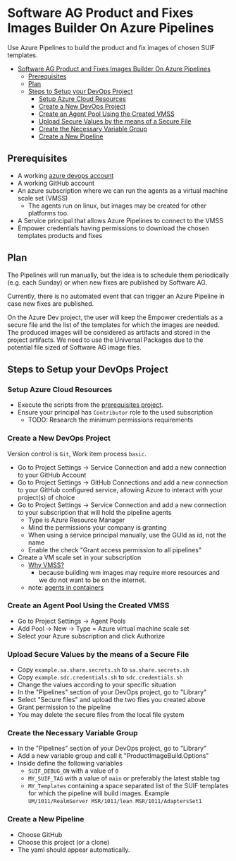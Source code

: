 # Software AG Product and Fixes Images Builder On Azure Pipelines

Use Azure Pipelines to build the product and fix images of chosen SUIF templates.

- [Software AG Product and Fixes Images Builder On Azure Pipelines](#software-ag-product-and-fixes-images-builder-on-azure-pipelines)
  - [Prerequisites](#prerequisites)
  - [Plan](#plan)
  - [Steps to Setup your DevOps Project](#steps-to-setup-your-devops-project)
    - [Setup Azure Cloud Resources](#setup-azure-cloud-resources)
    - [Create a New DevOps Project](#create-a-new-devops-project)
    - [Create an Agent Pool Using the Created VMSS](#create-an-agent-pool-using-the-created-vmss)
    - [Upload Secure Values by the means of a Secure File](#upload-secure-values-by-the-means-of-a-secure-file)
    - [Create the Necessary Variable Group](#create-the-necessary-variable-group)
    - [Create a New Pipeline](#create-a-new-pipeline)

## Prerequisites

- A working [azure devops account](https://dev.azure.com/)
- A working GitHub account
- An azure subscription where we can run the agents as a virtual machine scale set (VMSS)
  - The agents run on linux, but images may be created for other platforms too.
- A Service principal that allows Azure Pipelines to connect to the VMSS
- Empower credentials having permissions to download the chosen templates products and fixes

## Plan

The Pipelines will run manually, but the idea is to schedule them periodically (e.g. each Sunday) or when new fixes are published by Software AG.

Currently, there is no automated event that can trigger an Azure Pipeline in case new fixes are published.

On the Azure Dev project, the user will keep the Empower credentials as a secure file and the list of the templates for which the images are needed. The produced images will be considered as artifacts and stored in the project artifacts. We need to use the Universal Packages due to the potential file sized of Software AG image files.

## Steps to Setup your DevOps Project

### Setup Azure Cloud Resources

- Execute the scripts from the [prerequisites project](https://github.com/Myhael76/sag-builder-az-prerequisites).
- Ensure your principal has `Contributor` role to the used subscription
  - TODO: Research the minimum permissions requirements

### Create a New DevOps Project

Version control is `Git`, Work item process `basic`.

- Go to Project Settings -> Service Connection and add a new connection to your GitHub Account
- Go to Project Settings -> GitHub Connections and add a new connection to your GitHub configured service, allowing Azure to interact with your project(s) of choice
- Go to Project Settings -> Service Connection and add a new connection to your subscription that will hold the pipeline agents
  - Type is Azure Resource Manager
  - Mind the permissions your company is granting
  - When using a service principal manually, use the GUId as id, not the name
  - Enable the check "Grant access permission to all pipelines"
- Create a VM scale set in your subscription
  - [Why VMSS?](https://dev.to/n3wt0n/everything-about-the-azure-pipelines-scale-set-agents-vmss-cp2?msclkid=5c9e876ca94311ec9e2dbb940011c680)
    - because building wm images may require more resources and we do not want to be on the internet.
  - note: [agents in containers](https://www.youtube.com/watch?v=rO-VKProMp8&ab_channel=CoderDave)

### Create an Agent Pool Using the Created VMSS

- Go to Project Settings -> Agent Pools
- Add Pool -> New -> Type = Azure virtual machine scale set
- Select your Azure subscription and click Authorize

### Upload Secure Values by the means of a Secure File

- Copy `example.sa.share.secrets.sh` to `sa.share.secrets.sh`
- Copy `example.sdc.credentials.sh` to `sdc.credentials.sh`
- Change the values according to your specific situation
- In the "Pipelines" section of your DevOps project, go to "Library"
- Select "Secure files" and upload the two files you created above
- Grant permission to the pipeline
- You may delete the secure files from the local file system

### Create the Necessary Variable Group

- In the "Pipelines" section of your DevOps project, go to "Library"
- Add a new variable group and call it "ProductImageBuild.Options"
- Inside define the following variables
  - `SUIF_DEBUG_ON` with a value of `0`
  - `MY_SUIF_TAG` with a value of `main` or preferably the latest stable tag
  - `MY_Templates` containing a space separated list of the SUIF templates for which the pipeline will build images. Example `UM/1011/RealmServer MSR/1011/lean MSR/1011/AdaptersSet1`

### Create a New Pipeline

- Choose GitHub
- Choose this project (or a clone)
- The yaml should appear automatically.
